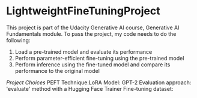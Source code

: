 # LightweightFineTuningProject

This project is part of the Udacity Generative AI course, Generative AI Fundamentals module. To pass the project, my code needs to do the following:

1. Load a pre-trained model and evaluate its performance
2. Perform parameter-efficient fine-tuning using the pre-trained model
3. Perform inference using the fine-tuned model and compare its performance to the original model

*Project Choices*
PEFT Technique:LoRA
Model: GPT-2
Evaluation approach: 'evaluate' method with a Hugging Face Trainer
Fine-tuning dataset:
